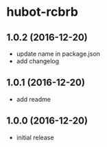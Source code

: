 hubot-rcbrb
===========

1.0.2 (2016-12-20)
------------------
- update name in package.json
- add changelog

1.0.1 (2016-12-20)
------------------
- add readme

1.0.0 (2016-12-20)
------------------
- initial release
